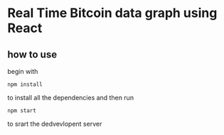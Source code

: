# Real Time Bitcoin data graph using React

## how to use

begin with

~~~
npm install 
~~~

to install all the dependencies
and then run 

~~~
npm start
~~~
to srart the dedvevlopent server